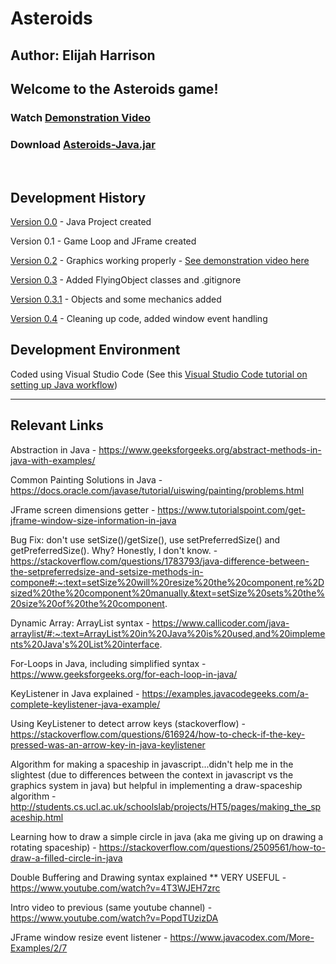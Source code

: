 
# Asteroids

## Author: Elijah Harrison

## Welcome to the Asteroids game!

### Watch [Demonstration Video](https://youtu.be/DOsNsb4pqXw)

### Download [Asteroids-Java.jar](https://github.com/ehrrsn7/Asteroids-Java/raw/master/Asteroids-Java.jar)

<br>

## Development History

[Version 0.0](https://github.com/ehrrsn7/Asteroids-Java/commit/b8e1f550c89e924bd11237468eb719b65f50ece1) - 
Java Project created

Version 0.1 - 
Game Loop and JFrame created

[Version 0.2](https://github.com/ehrrsn7/Asteroids-Java/commit/c3766469482f3e1356da85b02d75ef065ae09ce6) - 
Graphics working properly -
[See demonstration video here](https://youtu.be/7VTV3HpEoC4)<br>

[Version 0.3](https://github.com/ehrrsn7/Asteroids-Java/commit/33f92974306234ffdb7dec90a23509a8ecba67a9) - 
Added FlyingObject classes and .gitignore

[Version 0.3.1](https://github.com/ehrrsn7/Asteroids-Java/commit/fce7b39c2d2f07f5401a3ba44b1240b7ff61b5a4) - 
Objects and some mechanics added

[Version 0.4](https://github.com/ehrrsn7/Asteroids-Java/commit/6e7163d91be1c1c7d0da4c2ebe7ac142a49f9173) - 
Cleaning up code, added window event handling

## Development Environment

Coded using Visual Studio Code (See this [Visual Studio Code tutorial on setting up Java workflow](https://code.visualstudio.com/docs/languages/java))

---

## Relevant Links

Abstraction in Java - https://www.geeksforgeeks.org/abstract-methods-in-java-with-examples/

Common Painting Solutions in Java - https://docs.oracle.com/javase/tutorial/uiswing/painting/problems.html

JFrame screen dimensions getter - https://www.tutorialspoint.com/get-jframe-window-size-information-in-java

Bug Fix: don't use setSize()/getSize(), use setPreferredSize() and getPreferredSize(). Why? Honestly, I don't know. - 
https://stackoverflow.com/questions/1783793/java-difference-between-the-setpreferredsize-and-setsize-methods-in-compone#:~:text=setSize%20will%20resize%20the%20component,re%2Dsized%20the%20component%20manually.&text=setSize%20sets%20the%20size%20of%20the%20component.

Dynamic Array: ArrayList syntax - 
https://www.callicoder.com/java-arraylist/#:~:text=ArrayList%20in%20Java%20is%20used,and%20implements%20Java's%20List%20interface.

For-Loops in Java, including simplified syntax - https://www.geeksforgeeks.org/for-each-loop-in-java/

KeyListener in Java explained - https://examples.javacodegeeks.com/a-complete-keylistener-java-example/

Using KeyListener to detect arrow keys (stackoverflow) - https://stackoverflow.com/questions/616924/how-to-check-if-the-key-pressed-was-an-arrow-key-in-java-keylistener

Algorithm for making a spaceship in javascript...didn't help me in the slightest (due to differences between the context in javascript vs the graphics system in java) but helpful in implementing a draw-spaceship algorithm - http://students.cs.ucl.ac.uk/schoolslab/projects/HT5/pages/making_the_spaceship.html

Learning how to draw a simple circle in java (aka me giving up on drawing a rotating spaceship) - https://stackoverflow.com/questions/2509561/how-to-draw-a-filled-circle-in-java

Double Buffering and Drawing syntax explained ** VERY USEFUL - https://www.youtube.com/watch?v=4T3WJEH7zrc

Intro video to previous (same youtube channel) - https://www.youtube.com/watch?v=PopdTUzizDA

JFrame window resize event listener - https://www.javacodex.com/More-Examples/2/7

